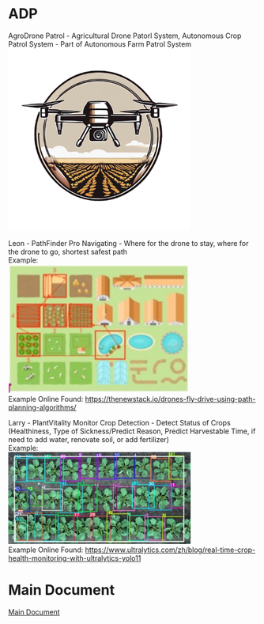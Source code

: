 # ADP
AgroDrone Patrol - Agricultural Drone Patorl System, Autonomous Crop Patrol System - Part of Autonomous Farm Patrol System
<img src="/Logo/v0.1.png" alt="Logo" width="369"/>

Leon - PathFinder Pro
Navigating - Where for the drone to stay, where for the drone to go, shortest safest path <br/>
Example: <br/>
<img src="/Example/PFP.jpg" alt="PFP" width="369"/> <br/>
Example Online Found:
https://thenewstack.io/drones-fly-drive-using-path-planning-algorithms/

Larry - PlantVitality Monitor
Crop Detection - Detect Status of Crops (Healthiness, Type of Sickness/Predict Reason, Predict Harvestable Time, if need to add water, renovate soil, or add fertilizer) <br/>
Example: <br/>
<img src="/Example/PVM.jpg" alt="PFP" width="369"/> <br/>
Example Online Found:
https://www.ultralytics.com/zh/blog/real-time-crop-health-monitoring-with-ultralytics-yolo11

# Main Document

[Main Document](./Main%20Document.pdf)
